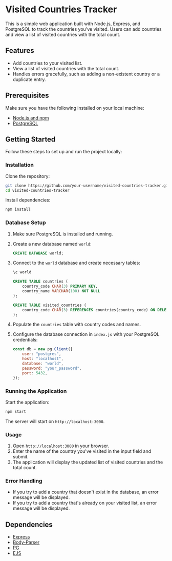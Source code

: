 
# Visited Countries Tracker

This is a simple web application built with Node.js, Express, and PostgreSQL to track the countries you've visited. Users can add countries and view a list of visited countries with the total count.

## Features

- Add countries to your visited list.
- View a list of visited countries with the total count.
- Handles errors gracefully, such as adding a non-existent country or a duplicate entry.

## Prerequisites

Make sure you have the following installed on your local machine:

- [Node.js and npm](https://nodejs.org/en/download/package-manager)
- [PostgreSQL](https://www.postgresql.org/download/)

## Getting Started

Follow these steps to set up and run the project locally:

### Installation

Clone the repository:

```bash
git clone https://github.com/your-username/visited-countries-tracker.git
cd visited-countries-tracker
```

Install dependencies:

```bash
npm install
```

### Database Setup

1. Make sure PostgreSQL is installed and running.

2. Create a new database named `world`:

   ```sql
   CREATE DATABASE world;
   ```

3. Connect to the `world` database and create necessary tables:

   ```sql
   \c world

   CREATE TABLE countries (
       country_code CHAR(3) PRIMARY KEY,
       country_name VARCHAR(100) NOT NULL
   );

   CREATE TABLE visited_countries (
       country_code CHAR(3) REFERENCES countries(country_code) ON DELETE CASCADE
   );
   ```

4. Populate the `countries` table with country codes and names.

5. Configure the database connection in `index.js` with your PostgreSQL credentials:

   ```javascript
   const db = new pg.Client({
       user: "postgres",
       host: "localhost",
       database: "world",
       password: "your_password",
       port: 5432,
   });
   ```

### Running the Application

Start the application:

```bash
npm start
```

The server will start on `http://localhost:3000`.

### Usage

1. Open `http://localhost:3000` in your browser.
2. Enter the name of the country you've visited in the input field and submit.
3. The application will display the updated list of visited countries and the total count.

### Error Handling

- If you try to add a country that doesn't exist in the database, an error message will be displayed.
- If you try to add a country that's already on your visited list, an error message will be displayed.

## Dependencies

- [Express](https://expressjs.com/)
- [Body-Parser](https://www.npmjs.com/package/body-parser)
- [PG](https://www.npmjs.com/package/pg)
- [EJS](https://www.npmjs.com/package/ejs)
